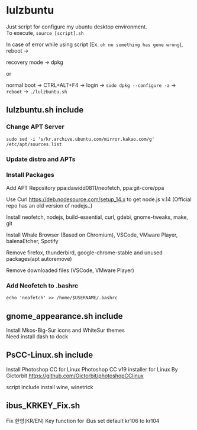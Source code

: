 # lulzbuntu
Just script for configure my ubuntu desktop environment.  
To execute, `source [script].sh`

In case of error while using script (Ex. `oh no something has gone wrong`), reboot ->

recovery mode -> dpkg

or 

normal boot -> CTRL+ALT+F4 -> login -> `sudo dpkg --configure -a` -> `reboot` -> `./lulzbuntu.sh` 

## lulzbuntu.sh include
### Change APT Server
`sudo sed -i 's/kr.archive.ubuntu.com/mirror.kakao.com/g' /etc/apt/sources.list`
### Update distro and APTs
### Install Packages
Add APT Repository ppa:dawidd0811/neofetch, ppa:git-core/ppa    

Use Curl https://deb.nodesource.com/setup_14.x to get node.js v.14 (Official repo has an old version of nodejs..)    

Install neofetch, nodejs, build-essential, curl, gdebi, gnome-tweaks, make, git    

Install Whale Browser (Based on Chromium), VSCode, VMware Player, balenaEtcher, Spotify    

Remove firefox, thunderbird, google-chrome-stable and unused packages(apt autoremove)    

Remove downloaded files (VSCode, VMware Player)    
  
### Add Neofetch to .bashrc
`echo 'neofetch' >> /home/$USERNAME/.bashrc` 

## gnome_appearance.sh include
Install Mkos-Big-Sur icons and WhiteSur themes    
Need install dash to dock

## PsCC-Linux.sh include
Install Photoshop CC for Linux
Photoshop CC v19 installer for Linux  By  Gictorbit
https://github.com/Gictorbit/photoshopCClinux

script include install wine, winetrick

## ibus_KRKEY_Fix.sh
Fix 한영(KR/EN) Key function for iBus
set default kr106 to kr104
